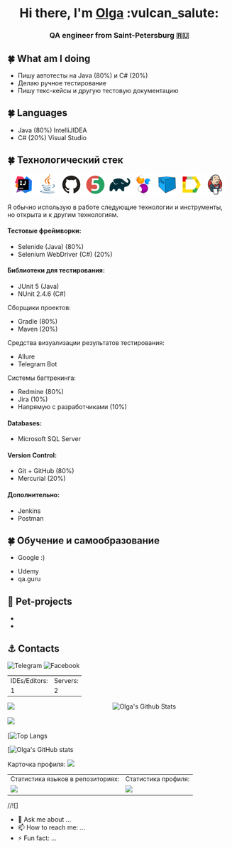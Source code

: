 
<h1 align="center">Hi there, I'm <a href="https://github.com/olgakos" target="_blank">Olga</a> :vulcan_salute:
<h3 align="center">QA engineer from Saint-Petersburg 🇷🇺</h3>

## :four_leaf_clover: What am I doing
- Пишу автотесты на Java (80%)  и C# (20%)
- Делаю ручное тестирование
- Пишу текс-кейсы и другую тестовую документацию
    
## :four_leaf_clover: Languages
- Java (80%) IntelliJIDEA
- C# (20%) Visual Studio

## :four_leaf_clover: Технологический стек 
<p align="center">
<a href="https://www.jetbrains.com/idea/"><img src="images/logo/Idea.svg" width="50" height="50"  alt="IDEA"/></a>
<a href="https://www.java.com/"><img src="images/logo/Java.svg" width="50" height="50"  alt="Java"/></a>
<a href="https://github.com/"><img src="images/logo/GitHub.svg" width="50" height="50"  alt="Github"/></a>
<a href="https://junit.org/junit5/"><img src="images/logo/Junit5.svg" width="50" height="50"  alt="JUnit 5"/></a>
<a href="https://gradle.org/"><img src="images/logo/Gradle.svg" width="50" height="50"  alt="Gradle"/></a>
<a href="https://selenide.org/"><img src="images/logo/Selenide.svg" width="50" height="50"  alt="Selenide"/></a>
<a href="https://aerokube.com/selenoid/"><img src="images/logo/Selenoid.svg" width="50" height="50"  alt="Selenoid"/></a>
<a href="https://github.com/allure-framework/allure2"><img src="images/logo/Allure.svg" width="50" height="50"  alt="Allure"/></a>
<a href="https://www.jenkins.io/"><img src="images/logo/Jenkins.svg" width="50" height="50"  alt="Jenkins"/></a>
</p>
    
Я обычно использую в работе следующие технологии и инструменты, но открыта и к другим технологиям.

#### Тестовые фреймворки:
- Selenide (Java) (80%) 
- Selenium WebDriver (C#)  (20%)

#### Библиотеки для тестирования:
- JUnit 5 (Java)
- NUnit 2.4.6 (C#) 

Сборщики проектов:
- Gradle (80%)
- Maven  (20%)

Средства визуализации результатов тестирования: 
- Allure 
- Telegram Bot
    
Системы багтрекинга:
- Redmine (80%)
- Jira (10%)
- Напрямую с разработчиками (10%)

#### Databases:
- Microsoft SQL Server

####  Version Control:
* Git + GitHub (80%)
* Mercurial (20%)
  
####  Дополнительно:
- Jenkins 
- Postman

## :four_leaf_clover: Обучение и самообразование
- Google :)
* Udemy
* qa.guru 

## :unicorn: Pet-projects
* 
* 

## :anchor: Contacts
  ![Telegram](https://img.shields.io/badge/Telegram-2CA5E0?style=for-the-badge&logo=telegram&logoColor=white)
  ![Facebook](https://img.shields.io/badge/Facebook-%231877F2.svg?style=for-the-badge&logo=Facebook&logoColor=white)

<table>
  <tr>
  <td>IDEs/Editors:</td>
  <td>Servers:</td>
  </tr>
  <tr>
  <td> 1  </td>
  <td> 2 </td>
  </tr></table>
    
<a><img width="53%" align="right" title="ИМЯ БЛОКА" alt="Olga's Github Stats" src="https://github-stats-alpha.vercel.app/api/?username=olgakos&cc=FFFFFF&tc=00a500&ic=6b8e23&bc=FFFFFF"></a>

![](http://github-profile-summary-cards.vercel.app/api/cards/repos-per-language?username=olgakos&theme=default)
    
![](http://github-profile-summary-cards.vercel.app/api/cards/stats?username=olgakos&theme=default)   

[![Top Langs](http://github-profile-summary-cards.vercel.app/api/cards/repos-per-language?username=olgakos&theme=vue)
   
[![Olga's GitHub stats](http://github-profile-summary-cards.vercel.app/api/cards/stats?username=olgakos&theme=vue) 
    
Карточка профиля: 
![](https://github-profile-summary-cards.vercel.app/api/cards/profile-details?username=olgakos&theme=solarized_dark)

<table>
  <tr>
  <td>Статистика языков в репозиториях:</td>
  <td>Статистика профиля:</td>
  </tr>
  <tr>
  <td><img src="https://github-profile-summary-cards.vercel.app/api/cards/repos-per-language?username=olgakos&theme=solarized_dark"></td>
  <td><img src="https://github-profile-summary-cards.vercel.app/api/cards/stats?username=olgakos&theme=solarized_dark">    
  </td>
  </tr></table>

//![]
  
  - 💬 Ask me about ...
- 📫 How to reach me: ...
- ⚡ Fun fact: ...
<!--
- ⚡ Fun fact: ...
-->
